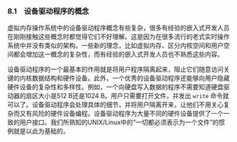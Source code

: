 ### 8.1　设备驱动程序的概念

虚拟内存操作系统中的设备驱动程序概念有些复杂，很多有经验的嵌入式开发人员在刚刚接触这些概念时都觉得它们不好理解。这是因为在很多流行的老式实时操作系统中并没有类似的架构。一些新的理念，比如虚拟内存、区分内核空间和用户空间都会增加这一概念的复杂性，而有经验的嵌入式开发人员也不熟悉这些内容。

设备驱动程序的一个最基本的作用就是将用户程序隔离起来，阻止它们随意访问关键的内核数据结构和硬件设备。此外，一个优秀的设备驱动程序还能够向用户隐藏硬件设备的复杂性和多样性。例如，一个向硬盘写入数据的程序不需要知道硬盘驱动器的扇区大小是512 B还是1024 B。用户只需要打开文件，并发出 `write` 命令就可以了。设备驱动程序会处理具体的细节，并将用户隔离开来，让他们不用关心复杂而又有风险的硬件设备编程。设备驱动程序为大量不同的硬件设备提供了一个一致的用户接口。我们所熟知的UNIX/Linux中的“一切都必须表示为一个文件”的惯例就是以此为基础的。

